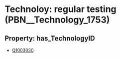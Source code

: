# Technoloy: __regular testing__ (PBN__Technology_1753)

## Property: has_TechnologyID

* [Q1003030](Q1003030)

